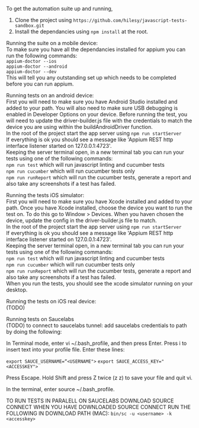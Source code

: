 To get the automation suite up and running, 
1) Clone the project using ```https://github.com/hilesy/javascript-tests-sandbox.git```
2) Install the dependancies using ```npm install``` at the root.


Running the suite on a mobile device:  
To make sure you have all the dependancies installed for appium you can run the following commands:   
```appium-doctor --ios```  
```appium-doctor --android```  
```appium-doctor --dev```  
This will tell you any outstanding set up which needs to be completed before you can run appium.


Running tests on an android device:  
First you will need to make sure you have Android Studio installed and added to your path. You will also need to make sure USB debugging is enabled in Developer Options on your device. Before running the test, you will need to update the driver-builder.js file with the credentials to match the device you are using within the buildAndroidDriver function.  
In the root of the project start the app server using ```npm run startServer```  
If everything is ok you should see a message like 'Appium REST http interface listener started on 127.0.0.1:4723'.  
Keeping the server terminal open, in a new terminal tab you can run your tests using one of the following commands:  
```npm run test``` which will run javascript linting and cucumber tests  
```npm run cucumber``` which will run cucumber tests only  
```npm run runReport``` which will run the cucumber tests, generate a report and also take any screenshots if a test has failed.  


Running the tests iOS simulator:  
First you will need to make sure you have Xcode installed and added to your path. Once you have Xcode installed, choose the device you want to run the test on. To do this go to Window > Devices. When you haven chosen the device, update the config in the driver-builder.js file to match.  
In the root of the project start the app server using ```npm run startServer```  
If everything is ok you should see a message like 'Appium REST http interface listener started on 127.0.0.1:4723'.  
Keeping the server terminal open, in a new terminal tab you can run your tests using one of the following commands:  
```npm run test``` which will run javascript linting and cucumber tests  
```npm run cucumber``` which will run cucumber tests only  
```npm run runReport``` which will run the cucumber tests, generate a report and also take any screenshots if a test has failed.  
When you run the tests, you should see the xcode simulator running on your desktop.   

Running the tests on iOS real device:  
(TODO)


Running tests on Saucelabs  
(TODO)
to connect to saucelabs tunnel: add saucelabs credentials to path by doing the following:

In Terminal mode, enter vi ~/.bash_profile, and then press Enter.
Press i to insert text into your profile file.
Enter these lines:

```export SAUCE_USERNAME=“<USERNAME">```
```export SAUCE_ACCESS_KEY="<ACCESSKEY">```

Press Escape.
Hold Shift and press Z twice (z z) to save your file and quit vi.

In the terminal, enter source ~/.bash_profile.


TO RUN TESTS IN PARALELL ON SAUCELABS DOWNLOAD SOURCE CONNECT
WHEN YOU HAVE DOWNLOADED SOURCE CONNECT RUN THE FOLLOWING IN DOWNLOAD PATH (MAC):
```bin/sc -u <username> -k <accesskey>```


